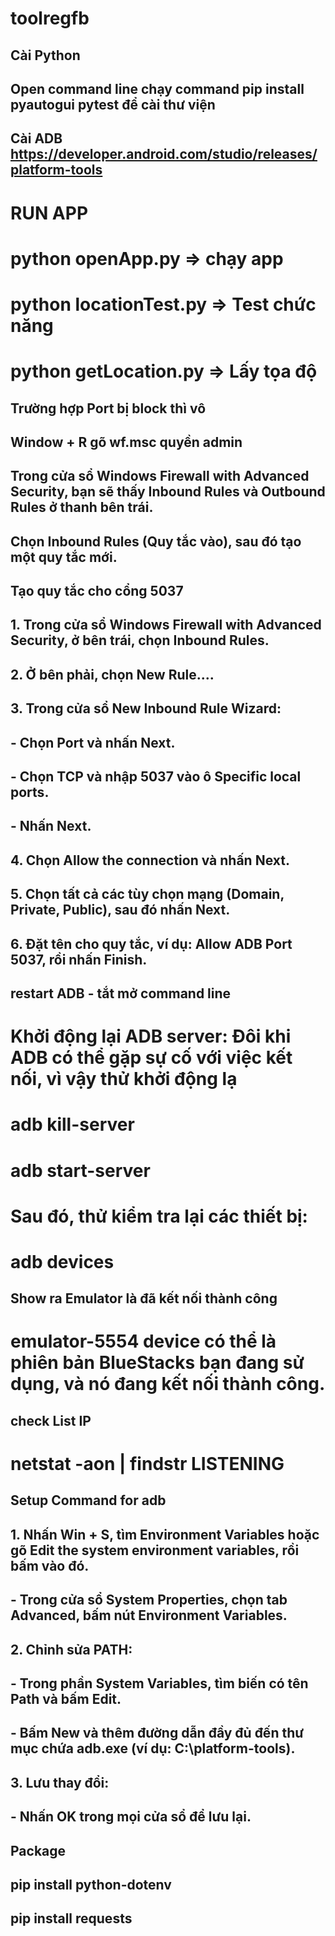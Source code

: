 # toolregfb

## Cài Python 

## Open command line chạy command pip install pyautogui pytest để cài thư viện

## Cài ADB https://developer.android.com/studio/releases/platform-tools

# RUN APP 

# python openApp.py => chạy app 

# python locationTest.py => Test chức năng 

# python getLocation.py => Lấy tọa độ 

## Trường hợp Port bị block thì vô 

## Window + R gõ wf.msc quyền admin

## Trong cửa sổ Windows Firewall with Advanced Security, bạn sẽ thấy Inbound Rules và Outbound Rules ở thanh bên trái.

## Chọn Inbound Rules (Quy tắc vào), sau đó  tạo một quy tắc mới. 

## Tạo quy tắc cho cổng 5037

## 1. Trong cửa sổ Windows Firewall with Advanced Security, ở bên trái, chọn Inbound Rules.
## 2. Ở bên phải, chọn New Rule....
## 3. Trong cửa sổ New Inbound Rule Wizard:
## - Chọn Port và nhấn Next.
## - Chọn TCP và nhập 5037 vào ô Specific local ports.
## - Nhấn Next.

## 4. Chọn Allow the connection và nhấn Next.
## 5. Chọn tất cả các tùy chọn mạng (Domain, Private, Public), sau đó nhấn Next.
## 6. Đặt tên cho quy tắc, ví dụ: Allow ADB Port 5037, rồi nhấn Finish.

## restart ADB - tắt mở command line

# Khởi động lại ADB server: Đôi khi ADB có thể gặp sự cố với việc kết nối, vì vậy thử khởi động lạ
# adb kill-server
# adb start-server

# Sau đó, thử kiểm tra lại các thiết bị:
# adb devices

## Show ra Emulator là đã kết nối thành công
# emulator-5554 device có thể là phiên bản BlueStacks bạn đang sử dụng, và nó đang kết nối thành công.

## check List IP 
# netstat -aon | findstr LISTENING


## Setup Command for adb
## 1. Nhấn Win + S, tìm Environment Variables hoặc gõ Edit the system environment variables, rồi bấm vào đó.
## - Trong cửa sổ System Properties, chọn tab Advanced, bấm nút Environment Variables.
## 2. Chỉnh sửa PATH:
## - Trong phần System Variables, tìm biến có tên Path và bấm Edit.
## - Bấm New và thêm đường dẫn đầy đủ đến thư mục chứa adb.exe (ví dụ: C:\platform-tools).
## 3. Lưu thay đổi:
## - Nhấn OK trong mọi cửa sổ để lưu lại.

## Package 
## pip install python-dotenv
## pip install requests